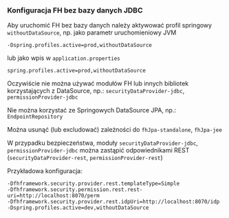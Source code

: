 
### Konfiguracja FH bez bazy danych JDBC 


Aby uruchomić FH bez bazy danych należy aktywować profil springowy ``withoutDataSource``, np. jako parametr uruchomieniowy JVM
```
-Dspring.profiles.active=prod,withoutDataSource
```
lub jako wpis w ``application.properties``
```
spring.profiles.active=prod,withoutDataSource 
```
Oczywiście nie można używać modułów FH lub innych bibliotek korzystających z DataSource, np.: ``securityDataProvider-jdbc``, ``permissionProvider-jdbc``

Nie można korzystać ze Springowych DataSource JPA, np.: ``EndpointRepository``

Można usunąć (lub excludować) zależności do ``fhJpa-standalone``, ``fhJpa-jee``

W przypadku bezpieczeństwa, moduły ``securityDataProvider-jdbc``, ``permissionProvider-jdbc`` można zastąpić odpowiednikami REST (``securityDataProvider-rest``, ``permissionProvider-rest``)

Przykładowa konfiguracja:
```
-Dfhframework.security.provider.rest.templateType=Simple
-Dfhframework.security.permission.rest.rest-uri=http://localhost:8070/perm
-Dfhframework.security.provider.rest.idpUri=http://localhost:8070/idp
-Dspring.profiles.active=dev,withoutDataSource 
```